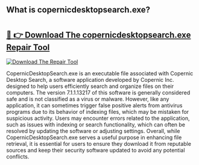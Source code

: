## What is copernicdesktopsearch.exe? 

# <h2><a href="https://exedetect.com/download.php?copernicdesktopsearch.exe">🔗 👉 Download The copernicdesktopsearch.exe Repair Tool</a></h2>

[![Download The Repair Tool](https://exedetect.com/download-button.jpg)](https://exedetect.com/download.php?copernicdesktopsearch.exe)

CopernicDesktopSearch.exe is an executable file associated with Copernic Desktop Search, a software application developed by Copernic Inc. designed to help users efficiently search and organize files on their computers. The version 7.1.1.13217 of this software is generally considered safe and is not classified as a virus or malware. However, like any application, it can sometimes trigger false positive alerts from antivirus programs due to its behavior of indexing files, which may be mistaken for suspicious activity. Users may encounter errors related to the application, such as issues with indexing or search functionality, which can often be resolved by updating the software or adjusting settings. Overall, while CopernicDesktopSearch.exe serves a useful purpose in enhancing file retrieval, it is essential for users to ensure they download it from reputable sources and keep their security software updated to avoid any potential conflicts.